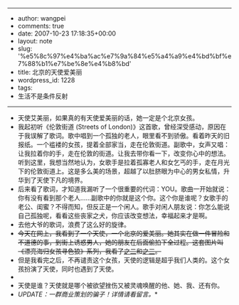 - --
- author: wangpei
- comments: true
- date: 2007-10-23 17:18:35+00:00
- layout: note
- slug: '%e5%8c%97%e4%ba%ac%e7%9a%84%e5%a4%a9%e4%bd%bf%e7%88%b1%e7%be%8e%e4%b8%bd'
- title: 北京的天使爱美丽
- wordpress_id: 1228
- tags:
- 生活不是条件反射
- --
- 天使艾美丽，如果真的有天使爱美丽的话，她一定是个北京女孩。
- 我起初听《伦敦街道 (Streets of London)》这首歌，曾经深受感动，原因在于我误解了歌词。歌中唱到一个孤独的老人，眼里看不到骄傲。看着昨天的旧报纸。一个褴褛的女孩，提着全部家当，走在伦敦街道。副歌中，女声又唱：让我拉着你的手，走在伦敦的街道。让我去带你看一下，改变你心中的想法。听到这里，我想当然地认为，女歌手是拉着孤寡老人和女乞丐的手，走在月光下的伦敦街道上。这是多么美的场景，超越了以肚脐眼为中心的男女私情，升华到了天使下凡的境界。
- 后来看了歌词，才知道我漏听了一个很重要的代词：YOU。歌曲一开始就说：你有没有看到那个老人……副歌中的你就是这个你。这个你是谁呢？女歌手的老公、闺蜜？不得而知，但反正是一个闲人。歌手对闲人朋友说：你怎么能说自己孤独呢，看看这些丧家之犬，你应该改变想法，幸福起来才是啊。
- 去他大爷的歌词，浪费了这么好的旋律。
- <del>今天在网上，我看到了一个天使，一个北京的爱美丽。她其实在做一件冒险和不道德的事，到街上诱惑男人，她的朋友在后面偷拍下全过程。这套图片叫《漂亮海归女孩寻色狼》系列，我看了[之二](http://bt.daqi.com/editor/slide/ent_slide/1670894/1.html#t)和[之三](http://bt.daqi.com/editor/slide/ent_slide/1671112/1.html#t)。
- 但是我看完之后，不再谴责这个女孩，天使的逻辑是超乎我们人类的。这个女孩扮演了天使，同时也遇到了天使。
- </del>
- 天使是谁？天使就是哪个被欲望挫伤又被灵魂唤醒的他、她、我、还有你。
- *UPDATE：一群商业策划的骗子！详情请看留言。**
